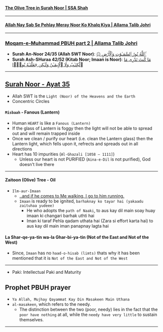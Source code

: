 #### [The Olive Tree in Surah Noor | SSA Shah](https://www.youtube.com/shorts/KQq1DEkEf3g)
***

#### [Allah Nay Sab Se Pehlay Meray Noor Ko Khalq Kiya | Allama Talib Johri](https://www.youtube.com/watch?v=BXBrWY_3b8g&t=2s)

***

### [Moqam-e-Muhammad PBUH part 2 | Allama Talib Johri](https://www.youtube.com/watch?v=QWw9uu054L0&t=1s)
* __Surah An-Noor 24/35 (Allah SWT Noor)__: [۞ ٱللَّهُ نُورُ ٱلسَّمَـٰوَٰتِ وَٱلْأَرْضِ ۚ](https://quran.com/24/35)
* __Surah Ash-SHuraa 42/52 (Kitab Noor; Imaan is Noor)__: [مَا كُنتَ تَدْرِى مَا ٱلْكِتَـٰبُ وَلَا ٱلْإِيمَـٰنُ وَلَـٰكِن جَعَلْنَـٰهُ نُورًۭا](https://quran.com/42/52)

***

## [Surah Noor - Ayat 35](https://quran.com/24/35)
* Allah SWT is the `Light (Noor) of the Heavens and the Earth`
* Concentric Circles

#### `Misbaah` - Fanous (Lantern)
* Human `HEART` is like a `Fanous (Lantern)`
* If the glass of Lantern is foggy then the light will not be able to spread out and will remain trapped inside
* Once we clean / purify our heart (i.e. clean the Lantern glass) then the Lantern light, which fells upon it, refrects and spreads out in all directions
* Heart has 10 impurities (`Al-Ghazali [1058 – 1111]`)
    * Unless our heart is not PURIFIED (`Aina-e-Dil` is not purified), God doesn't live there

***

#### Zaitoon (Olive) Tree - Oil 
* `Ilm-aur-Imaan`
  * [..and if he comes to Me walking, I go to him running.](https://sunnah.com/bukhari/97/34)
  * `Imaan` is ready to be ignited, `barhaknay ko tayar hai (yakaadu zaituhaa yudeee)`
      * He who adopts the `path of Naaki`, to aus kay dil main soay huay imaan ki changari barhak uthti hai 
      * Iman ki taraf Pehla qadam uthata hai (Zara si effort karta hai) to aus kay dil main iman panapnay lagta hai

#### La Shar-qe-ya-tin wa-la Ghar-bi-ya-tin (Not of the East and Not of the West)
* Since, `Imaan` has no `haad-o-hisab (limts)` thats why it has been mentioned that it is `Not of the East and Not of the West`

***

* Paki: Intellectual Paki and Maturity

## Prophet PBUH prayer
* `Ya Allah, Mujhay Qayammat Kay Din Masakeen Main Uthana`
* `al-masakeen`, which refers to the needy. 
  * The distinction between the two (poor, needy) lies in the fact that the `poor have nothing` at all, while the `needy have very little` to sustain themselves.

***
